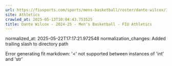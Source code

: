 ```yaml
---
url: https://fiusports.com/sports/mens-basketball/roster/dante-wilcox/11845/
site: Athletics
crawled_at: 2025-05-13T10:04:43.753525
title: Dante Wilcox - 2024-25 - Men's Basketball - FIU Athletics
---
```

normalized_at: 2025-05-22T17:17:21.972548
normalization_changes: Added trailing slash to directory path

Error generating fit markdown: '<' not supported between instances of 'int' and 'str'
